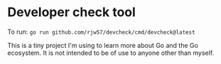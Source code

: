 # Developer check tool

To run: `go run github.com/rjw57/devcheck/cmd/devcheck@latest`

This is a tiny project I'm using to learn more about Go and the Go ecosystem.
It is not intended to be of use to anyone other than myself.
